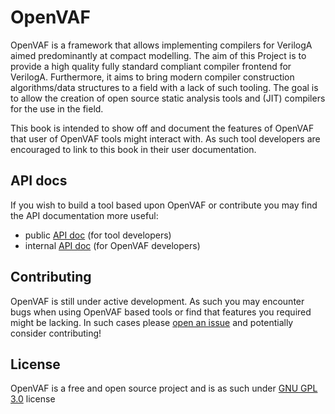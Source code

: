 # OpenVAF

OpenVAF is a framework that allows implementing compilers for VerilogA aimed predominantly at compact modelling.
The aim of this Project is to provide a high quality fully standard compliant compiler frontend for VerilogA.
Furthermore, it aims to bring modern compiler construction algorithms/data structures to a field with a lack of such tooling.
The goal is to allow the creation of open source static analysis tools and (JIT) compilers for the use in the field.

This book is intended to show off and document the features of OpenVAF that user of OpenVAF tools might interact with.
As such tool developers are encouraged to link to this book in their user documentation.

## API docs

If you wish to build a tool based upon OpenVAF or contribute you may find the API documentation more useful:

* public [API doc](https://dspom.gitlab.io/OpenVAF/api_doc/index.html) (for tool developers)
* internal [API doc](https://dspom.gitlab.io/OpenVAF/dev_doc/index.html) (for OpenVAF developers)

## Contributing

OpenVAF is still under active development. As such you may encounter bugs when using OpenVAF based tools or find that features you required might be lacking.
In such cases please [open an issue](https://gitlab.com/DSPOM/OpenVAF/-/issues) and potentially consider contributing! 


## License

OpenVAF is a free and open source project and is as such under [GNU GPL 3.0](https://www.gnu.org/licenses/gpl-3.0.en.html) license 
